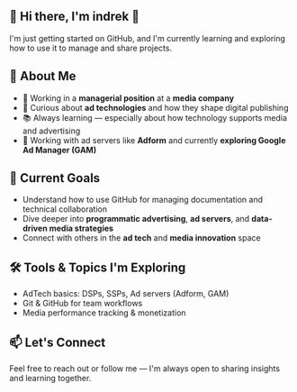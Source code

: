 ## 👋 Hi there, I'm indrek 👋

I'm just getting started on GitHub, and I'm currently learning and exploring how to use it to manage and share projects.

## 🧠 About Me
- 📍 Working in a **managerial position** at a **media company**
- 🚀 Curious about **ad technologies** and how they shape digital publishing
- 📚 Always learning — especially about how technology supports media and advertising
- 🎯 Working with ad servers like **Adform** and currently **exploring Google Ad Manager (GAM)**

## 🎯 Current Goals
- Understand how to use GitHub for managing documentation and technical collaboration
- Dive deeper into **programmatic advertising**, **ad servers**, and **data-driven media strategies**
- Connect with others in the **ad tech** and **media innovation** space

## 🛠️ Tools & Topics I'm Exploring
- AdTech basics: DSPs, SSPs, Ad servers (Adform, GAM)
- Git & GitHub for team workflows
- Media performance tracking & monetization

## 📫 Let's Connect
Feel free to reach out or follow me — I'm always open to sharing insights and learning together.
